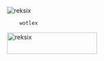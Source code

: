 <p align="left"> <img src="https://komarev.com/ghpvc/?username=reksix&label=Profile%20views&color=0e75b6&style=flat" alt="reksix" /> </p>

```cpp
    wotlex
```
<p><a href="https://www.buymeacoffee.com/reksix"> <img align="left" src="https://cdn.buymeacoffee.com/buttons/v2/default-yellow.png" height="50" width="210" alt="reksix" /></a></p><br><br>
<br>
